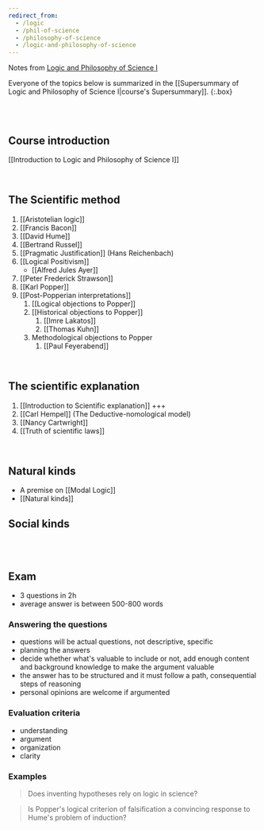 ```yaml
---
redirect_from:
  - /logic
  - /phil-of-science
  - /philosophy-of-science
  - /logic-and-philosophy-of-science
---
```

Notes from [Logic and Philosophy of Science I](https://www.unive.it/data/insegnamento/332321 "Logic and Philosophy of Science I course syllabus")

Everyone of the topics below is summarized in the [[Supersummary of Logic and Philosophy of Science I|course's Supersummary]].
{:.box}

<br>
<br>

## Course introduction

[[Introduction to Logic and Philosophy of Science I]]

<br>

## The Scientific method

1. [[Aristotelian logic]]
1. [[Francis Bacon]]
1. [[David Hume]]
1. [[Bertrand Russel]]
2. [[Pragmatic Justification]] (Hans Reichenbach)
3. [[Logical Positivism]]
	- [[Alfred Jules Ayer]]
1. [[Peter Frederick Strawson]]
2. [[Karl Popper]]
3. [[Post-Popperian interpretations]]
	1. [[Logical objections to Popper]]
	2. [[Historical objections to Popper]]
		1. [[Imre Lakatos]]
		2. [[Thomas Kuhn]]
	3. Methodological objections to Popper
		1. [[Paul Feyerabend]]

<br>

## The scientific explanation

1. [[Introduction to Scientific explanation]] +++
2. [[Carl Hempel]] (The Deductive-nomological model)
3. [[Nancy Cartwright]]
4. [[Truth of scientific laws]]

<br>

## Natural kinds

- A premise on [[Modal Logic]]
- [[Natural kinds]]

## Social kinds

<br>
<br>

## Exam

- 3 questions in 2h
- average answer is between 500-800 words

### Answering the questions

- questions will be actual questions, not descriptive, specific
- planning the answers
- decide whether what's valuable to include or not, add enough content and background knowledge to make the argument valuable
- the answer has to be structured and it must follow a path, consequential steps of reasoning
- personal opinions are welcome if argumented

### Evaluation criteria

- understanding
- argument
- organization
- clarity

### Examples

> Does inventing hypotheses rely on logic in science?

> Is Popper's logical criterion of falsification a convincing response to Hume's problem of induction?